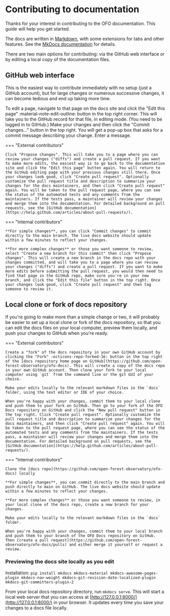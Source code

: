 # Contributing to documentation

Thanks for your interest in contributing to the OFO documentation. This guide will help you get started.

The docs are written in [Markdown](https://www.markdownguide.org/), with some extensions for tabs and other features. See the [MkDocs documentation](https://www.mkdocs.org/user-guide/writing-your-docs/) for details.

There are two main options for contributing: via the GitHub web interface or by editing a local copy of the documentation files.

## GitHub web interface

This is the easiest way to contribute immediately with no setup (just a GitHub account), but for large changes or numerous successive changes, it can become tedious and end up taking more time.

To edit a page, navigate to that page on the docs site and click the "Edit this page" :material-note-edit-outline: button in the top right corner. This will take you to the GitHub record for that file, in editing mode. (You need to be logged in to GitHub.) Make your changes and then click the "Commit changes..." button in the top right. You will get a pop-up box that asks for a commit message describing your change. Enter a message.

=== "External contributors"

    Click "Propose changes". This will take you to a page where you can review your changes ("diffs") and create a pull request. If you want to make more edits, the easiest way is to go back to the documentation site and click the "Edit this page" button again. You will return to the GitHub editing page with your previous changes still there. Once your changes look good, click "Create pull request". Optionally customize the pull request title and description to summarize your changes for the docs maintainers, and then click "Create pull request" again. You will be taken to the pull request page, where you can see the status of the automated tests and any comments from the maintainers. If the tests pass, a maintainer will review your changes and merge them into the documentation. For detailed background on pull requests, see the [GitHub documentation](https://help.github.com/articles/about-pull-requests/).

=== "Internal contributors"

    **For simple changes**, you can click "Commit changes" to commit directly to the main branch. The live docs website should update within a few minutes to reflect your changes.
    
    **For more complex changes** or those you want someone to review, select "Create a new branch for this commit" then click "Propose changes". This will create a new branch in the docs repo with your changes committed, and will take you to a page where you can review your changes ("diffs") and create a pull request. If you want to make more edits before submitting the pull request, you would then need to find that page in the GitHub repo, make sure you're in your new branch, and click the "Edit this file" button in the top right. Once your changes look good, click "Create pull request" and then tag someone to review it.

## Local clone or fork of docs repository

If you're going to make more than a simple change or two, it will probably be easier to set up a local clone or fork of the docs repository, so that you can edit the docs files on your local computer, preview them locally, and push your changes to GitHub when you're ready.

=== "External contributors"

    Create a "fork" of the docs repository in your own GitHub account by clicking the "Fork" :octicons-repo-forked-16: button in the top right of the [docs repository home page on GitHub](https://github.com/open-forest-observatory/ofo-docs). This will create a copy of the docs repo in your own GitHub account. Then clone your fork to your local computer using `git` from the command line or the git GUI of your choice.

    Make your edits locally to the relevant markdown files in the `docs` folder, using the text editor or IDE of your choice.

    When you're happy with your changes, commit them to your local clone and push them to your fork on GitHub. Then go to your fork of the OFO Docs repository on GitHub and click the "New pull request" button in the top right. Click "Create pull request". Optionally customize the pull request title and description to summarize your changes for the docs maintainers, and then click "Create pull request" again. You will be taken to the pull request page, where you can see the status of the automated tests and any comments from the maintainers. If the tests pass, a maintainer will review your changes and merge them into the documentation. For detailed background on pull requests, see the [GitHub documentation](https://help.github.com/articles/about-pull-requests/).

=== "Internal contributors"

    Clone the [docs repo](https://github.com/open-forest-observatory/ofo-docs) locally
    
    **For simple changes**, you can commit directly to the main branch and push directly to main on GitHub. The live docs website should update within a few minutes to reflect your changes.
    
    **For more complex changes** or those you want someone to review, in your local clone of the docs repo, create a new branch for your changes.

    Make your edits locally to the relevant markdown files in the `docs` folder.

    When you're happy with your changes, commit them to your local branch and push them to your branch of the OFO Docs repository on GitHub. Then [create a pull request](https://github.com/open-forest-observatory/ofo-docs/pulls) and either merge it yourself or request a review.

### Previewing the docs site locally as you edit

Installation: `pip install mkdocs mkdocs-material mkdocs-awesome-pages-plugin mkdocs-nav-weight mkdocs-git-revision-date-localized-plugin mkdocs-git-committers-plugin-2`

From your local docs repository directory, run `mkdocs serve`. This will start a local web server that you can access at [http://127.0.0.1:8000/](http://127.0.0.1:8000/) in your browser. It updates every time you save your changes to a docs file locally.